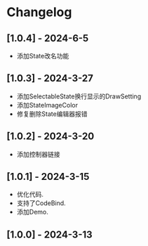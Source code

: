 # Changelog

## [1.0.4] - 2024-6-5
- 添加State改名功能

## [1.0.3] - 2024-3-27
- 添加SelectableState换行显示的DrawSetting
- 添加StateImageColor
- 修复删除State编辑器报错

## [1.0.2] - 2024-3-20
- 添加控制器链接

## [1.0.1] - 2024-3-15
- 优化代码.
- 支持了CodeBind.
- 添加Demo.

## [1.0.0] - 2024-3-13
